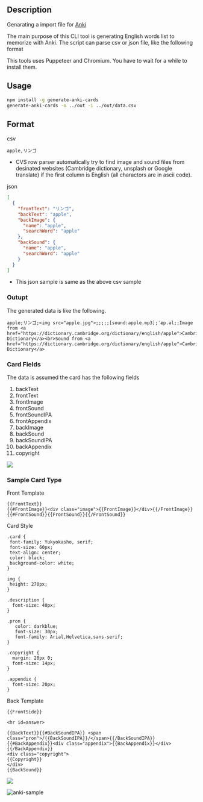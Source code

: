 ## Description

Genarating a import file for [Anki](https://ankiweb.net)

The main purpose of this CLI tool is generating English words list to memorize with Anki. The script can parse csv or json file, like the following format

This tools uses Puppeteer and Chromium. You have to wait for a while to install them.

## Usage

```bash
npm install -g generate-anki-cards
generate-anki-cards -o ../out -i ../out/data.csv
```

## Format

csv

```csv
apple,リンゴ
```

- CVS row parser automatically try to find image and sound files from desinated websites (Cambridge dictionary, unsplash or Google translate) if the first column is English (all charactors are in ascii code).

json

```json
[
  {
    "frontText": "リンゴ",
    "backText": "apple",
    "backImage": {
      "name": "apple",
      "searchWord": "apple"
    },
    "backSound": {
      "name": "apple",
      "searchWord": "apple"
    }
  }
]
```

- This json sample is same as the above csv sample

### Outupt

The generated data is like the following.

```
apple;リンゴ;<img src="apple.jpg">;;;;;[sound:apple.mp3];ˈæp.əl;;Image from <a href="https://dictionary.cambridge.org/dictionary/english/apple">Cambridge Dictionary</a><br>Sound from <a href="https://dictionary.cambridge.org/dictionary/english/apple">Cambridge Dictionary</a>
```

### Card Fields

The data is assumed the card has the following fields

1. backText
2. frontText
3. frontImage
4. frontSound
5. frontSoundIPA
6. frontAppendix
7. backImage
8. backSound
9. backSoundIPA
10. backAppendix
11. copyright

![](https://user-images.githubusercontent.com/494278/50670442-040c9c80-100f-11e9-919c-d14dbecfcadd.png)

### Sample Card Type

Front Template

```
{{FrontText}}
{{#FrontImage}}<div class="image">{{FrontImage}}</div>{{/FrontImage}}
{{#FrontSound}}{{FrontSound}}{{/FrontSound}}
```

Card Style

```
.card {
 font-family: Yukyokasho, serif;
 font-size: 60px;
 text-align: center;
 color: black;
 background-color: white;
}

img {
 height: 270px;
}

.description {
  font-size: 40px;
}

.pron {
   color: darkblue;
   font-size: 30px;
   font-family: Arial,Helvetica,sans-serif;
}

.copyright {
  margin: 20px 0;
  font-size: 14px;
}

.appendix {
  font-size: 20px;
}
```

Back Template

```
{{FrontSide}}

<hr id=answer>

{{BackText}}{{#BackSoundIPA}} <span class="pron">/{{BackSoundIPA}}/</span>{{/BackSoundIPA}}
{{#BackAppendix}}<div class="appendix">{{BackAppendix}}</div>{{/BackAppendix}}
<div class="copyright">
{{Copyright}}
</div>
{{BackSound}}
```

![](https://user-images.githubusercontent.com/494278/50670441-03740600-100f-11e9-941f-33822891cea8.png)

![anki-sample](https://user-images.githubusercontent.com/494278/50671484-8d26d200-1015-11e9-82ee-92657968c9af.gif)
